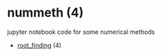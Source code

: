 # nummeth (4)
jupyter notebook code for some numerical methods

+ [root_finding](root_finding/README.md) (4)
